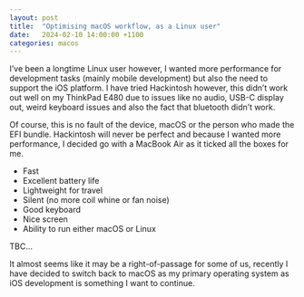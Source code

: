 ```yaml
---
layout: post
title:  "Optimising macOS workflow, as a Linux user"
date:   2024-02-10 14:00:00 +1100
categories: macos
---
```


I’ve been a longtime Linux user however, I wanted more performance for development tasks (mainly mobile development) but also the need to support the iOS platform. I have tried Hackintosh however, this didn’t work out well on my ThinkPad E480 due to issues like no audio, USB-C display out, weird keyboard issues and also the fact that bluetooth didn’t work. 

Of course, this is no fault of the device, macOS or the person who made the EFI bundle. Hackintosh will never be perfect and because I wanted more performance, I decided go with a MacBook Air as it ticked all the boxes for me. 

- Fast
- Excellent battery life
- Lightweight for travel
- Silent (no more coil whine or fan noise)
- Good keyboard
- Nice screen
- Ability to run either macOS or Linux

TBC…

It almost seems like it may be a right-of-passage for some of us, recently I have decided to switch back to macOS as my primary operating system as iOS development is something I want to continue.